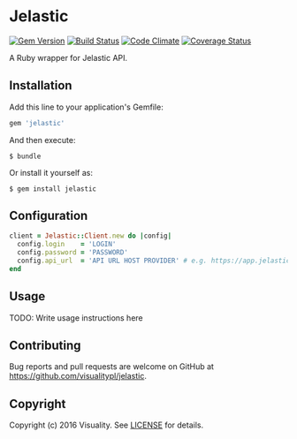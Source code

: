 # Jelastic
[![Gem Version](https://badge.fury.io/rb/jelastic.svg)](https://badge.fury.io/rb/jelastic) [![Build Status](https://travis-ci.org/visualitypl/jelastic.svg?branch=master)](https://travis-ci.org/visualitypl/jelastic) [![Code Climate](https://codeclimate.com/github/visualitypl/jelastic/badges/gpa.svg)](https://codeclimate.com/github/visualitypl/jelastic) [![Coverage Status](https://coveralls.io/repos/github/visualitypl/jelastic/badge.svg?branch=master)](https://coveralls.io/github/visualitypl/jelastic?branch=master)

A Ruby wrapper for Jelastic API.

## Installation

Add this line to your application's Gemfile:

```ruby
gem 'jelastic'
```

And then execute:

    $ bundle

Or install it yourself as:

    $ gem install jelastic

## Configuration

```ruby
client = Jelastic::Client.new do |config|
  config.login    = 'LOGIN'
  config.password = 'PASSWORD'
  config.api_url  = 'API URL HOST PROVIDER' # e.g. https://app.jelastic.dogado.eu/1.0/
end
```

## Usage

TODO: Write usage instructions here

## Contributing

Bug reports and pull requests are welcome on GitHub at https://github.com/visualitypl/jelastic.

## Copyright
Copyright (c) 2016 Visuality.
See [LICENSE][] for details.

[license]: LICENSE

